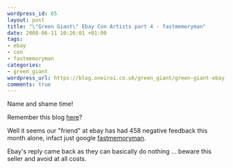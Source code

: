 ```yaml
--- 
wordpress_id: 65
layout: post
title: "\"Green Giant\" Ebay Con Artists part 4 - fastmemoryman"
date: 2008-06-11 10:26:01 +01:00
tags: 
- ebay
- con
- fastmemoryman
categories: 
- green_giant
wordpress_url: https://blog.oneiroi.co.uk/green_giant/green-giant-ebay-con-artists-part-4-fastmemoryman
comments: true
---
```

Name and shame time!

Remember this blog <a href="https://blog.oneiroi.co.uk/green-giant/green-giant-ebay-con-artists-part-3">here</a>?

Well it seems our "friend" at ebay has had 458 negative feedback this month alone, infact just google <a href="https://www.google.co.uk/search?q=fastmemoryman">fastmemoryman</a>.

Ebay's reply came back as they can basically do nothing ... beware this seller and avoid at all costs.
